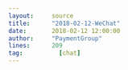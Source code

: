 ```yaml
---
layout:     source 
title:      "2018-02-12-WeChat"
date:       2018-02-12 12:00:00
author:     "PaymentGroup"
lines:      209 
tag:		  [chat]
---
```

